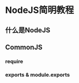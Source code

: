 # NodeJS简明教程


## 什么是NodeJS


## CommonJS

### require

### exports & module.exports






## 





